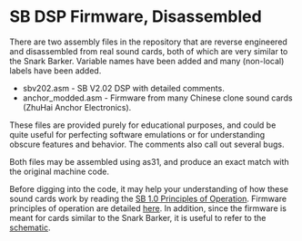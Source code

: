 # SB DSP Firmware, Disassembled

There are two assembly files in the repository that are reverse engineered and
disassembled from real sound cards, both of which are very similar to the
Snark Barker. Variable names have been added and many (non-local) labels have
been added.

* sbv202.asm - SB V2.02 DSP with detailed comments.
* anchor\_modded.asm - Firmware from many Chinese clone sound cards (ZhuHai
 Anchor Electronics).

These files are provided purely for educational purposes, and could be quite
useful for perfecting software emulations or for understanding obscure features
and behavior. The comments also call out several bugs.

Both files may be assembled using as31, and produce an exact match with the
original machine code.

Before digging into the code, it may help your understanding of how these
sound cards work by reading the [SB 1.0 Principles of Operation](http://tubetime.us/index.php/2019/01/19/sound-blaster-1-0-principles-of-operation/). Firmware
principles of operation are detailed [here](https://github.com/schlae/snark-barker/blob/master/Sb202Spec.md). In addition, since the firmware is meant for
cards similar to the Snark Barker, it is useful to refer to the [schematic](https://github.com/schlae/snark-barker/blob/master/SnarkBarker.pdf).
